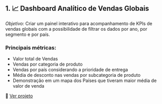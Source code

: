 ## 1. 📈 Dashboard Analítico de Vendas Globais

*Objetivo:* Criar um painel interativo para acompanhamento de KPIs de vendas globais com a possibilidade de filtrar os dados por ano, por segmento e por país.  

### Principais métricas:

- Valor total de Vendas
- Vendas por categoria de produto
- Vendas por país considerando a prioridade de entrega
- Média de desconto nas vendas por subcategoria de produto
- Demonstração em um mapa dos Países que tiveram maior média de valor de venda

📁 [Ver projeto](./projeto1-painel-vendas)

